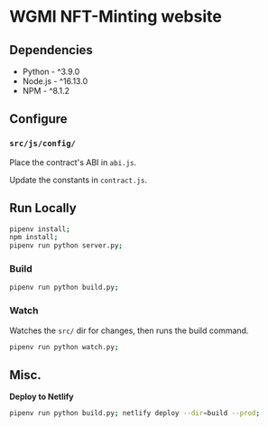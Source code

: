 # WGMI NFT-Minting website

## Dependencies

- Python - ^3.9.0
- Node.js - ^16.13.0
- NPM - ^8.1.2

## Configure

### `src/js/config/`

Place the contract's ABI in `abi.js`.

Update the constants in `contract.js`.

## Run Locally

```bash
pipenv install;
npm install;
pipenv run python server.py;
```

### Build

```bash
pipenv run python build.py;
```

### Watch

Watches the `src/` dir for changes, then runs the build command.

```bash
pipenv run python watch.py;
```



## Misc.

**Deploy to Netlify**

```bash
pipenv run python build.py; netlify deploy --dir=build --prod;
```
